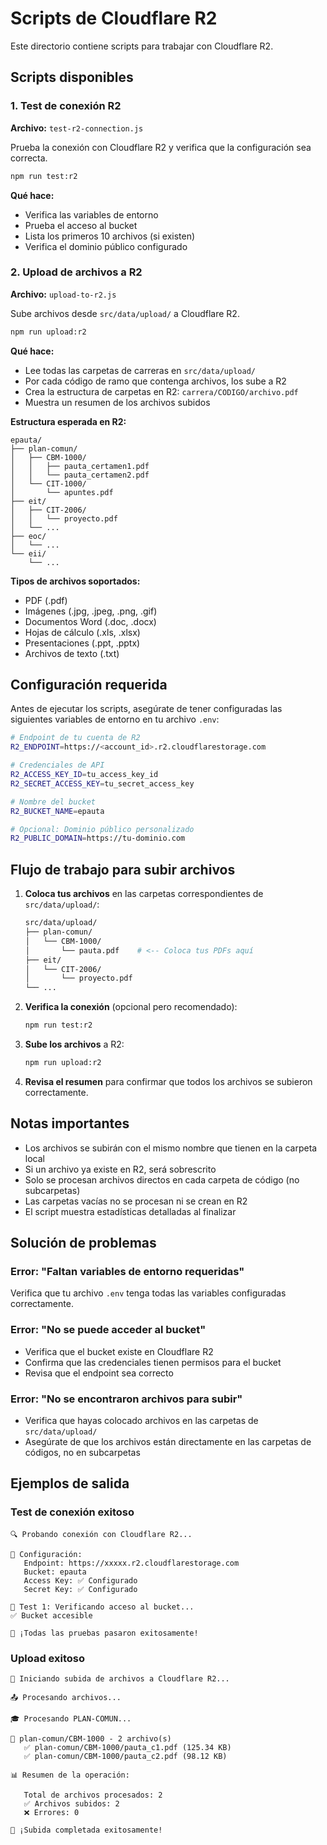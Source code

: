 # Scripts de Cloudflare R2

Este directorio contiene scripts para trabajar con Cloudflare R2.

## Scripts disponibles

### 1. Test de conexión R2

**Archivo:** `test-r2-connection.js`

Prueba la conexión con Cloudflare R2 y verifica que la configuración sea correcta.

```bash
npm run test:r2
```

**Qué hace:**
- Verifica las variables de entorno
- Prueba el acceso al bucket
- Lista los primeros 10 archivos (si existen)
- Verifica el dominio público configurado

### 2. Upload de archivos a R2

**Archivo:** `upload-to-r2.js`

Sube archivos desde `src/data/upload/` a Cloudflare R2.

```bash
npm run upload:r2
```

**Qué hace:**
- Lee todas las carpetas de carreras en `src/data/upload/`
- Por cada código de ramo que contenga archivos, los sube a R2
- Crea la estructura de carpetas en R2: `carrera/CODIGO/archivo.pdf`
- Muestra un resumen de los archivos subidos

**Estructura esperada en R2:**
```
epauta/
├── plan-comun/
│   ├── CBM-1000/
│   │   ├── pauta_certamen1.pdf
│   │   └── pauta_certamen2.pdf
│   └── CIT-1000/
│       └── apuntes.pdf
├── eit/
│   ├── CIT-2006/
│   │   └── proyecto.pdf
│   └── ...
├── eoc/
│   └── ...
└── eii/
    └── ...
```

**Tipos de archivos soportados:**
- PDF (.pdf)
- Imágenes (.jpg, .jpeg, .png, .gif)
- Documentos Word (.doc, .docx)
- Hojas de cálculo (.xls, .xlsx)
- Presentaciones (.ppt, .pptx)
- Archivos de texto (.txt)

## Configuración requerida

Antes de ejecutar los scripts, asegúrate de tener configuradas las siguientes variables de entorno en tu archivo `.env`:

```bash
# Endpoint de tu cuenta de R2
R2_ENDPOINT=https://<account_id>.r2.cloudflarestorage.com

# Credenciales de API
R2_ACCESS_KEY_ID=tu_access_key_id
R2_SECRET_ACCESS_KEY=tu_secret_access_key

# Nombre del bucket
R2_BUCKET_NAME=epauta

# Opcional: Dominio público personalizado
R2_PUBLIC_DOMAIN=https://tu-dominio.com
```

## Flujo de trabajo para subir archivos

1. **Coloca tus archivos** en las carpetas correspondientes de `src/data/upload/`:
   ```bash
   src/data/upload/
   ├── plan-comun/
   │   └── CBM-1000/
   │       └── pauta.pdf    # <-- Coloca tus PDFs aquí
   ├── eit/
   │   └── CIT-2006/
   │       └── proyecto.pdf
   └── ...
   ```

2. **Verifica la conexión** (opcional pero recomendado):
   ```bash
   npm run test:r2
   ```

3. **Sube los archivos** a R2:
   ```bash
   npm run upload:r2
   ```

4. **Revisa el resumen** para confirmar que todos los archivos se subieron correctamente.

## Notas importantes

- Los archivos se subirán con el mismo nombre que tienen en la carpeta local
- Si un archivo ya existe en R2, será sobrescrito
- Solo se procesan archivos directos en cada carpeta de código (no subcarpetas)
- Las carpetas vacías no se procesan ni se crean en R2
- El script muestra estadísticas detalladas al finalizar

## Solución de problemas

### Error: "Faltan variables de entorno requeridas"
Verifica que tu archivo `.env` tenga todas las variables configuradas correctamente.

### Error: "No se puede acceder al bucket"
- Verifica que el bucket existe en Cloudflare R2
- Confirma que las credenciales tienen permisos para el bucket
- Revisa que el endpoint sea correcto

### Error: "No se encontraron archivos para subir"
- Verifica que hayas colocado archivos en las carpetas de `src/data/upload/`
- Asegúrate de que los archivos están directamente en las carpetas de códigos, no en subcarpetas

## Ejemplos de salida

### Test de conexión exitoso
```
🔍 Probando conexión con Cloudflare R2...

📝 Configuración:
   Endpoint: https://xxxxx.r2.cloudflarestorage.com
   Bucket: epauta
   Access Key: ✅ Configurado
   Secret Key: ✅ Configurado

🧪 Test 1: Verificando acceso al bucket...
✅ Bucket accesible

🎉 ¡Todas las pruebas pasaron exitosamente!
```

### Upload exitoso
```
🚀 Iniciando subida de archivos a Cloudflare R2...

📤 Procesando archivos...

🎓 Procesando PLAN-COMUN...

📂 plan-comun/CBM-1000 - 2 archivo(s)
   ✅ plan-comun/CBM-1000/pauta_c1.pdf (125.34 KB)
   ✅ plan-comun/CBM-1000/pauta_c2.pdf (98.12 KB)

📊 Resumen de la operación:

   Total de archivos procesados: 2
   ✅ Archivos subidos: 2
   ❌ Errores: 0

🎉 ¡Subida completada exitosamente!
```
